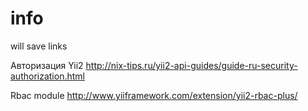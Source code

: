 # info
will save links

Авторизация Yii2
http://nix-tips.ru/yii2-api-guides/guide-ru-security-authorization.html

Rbac module
http://www.yiiframework.com/extension/yii2-rbac-plus/

